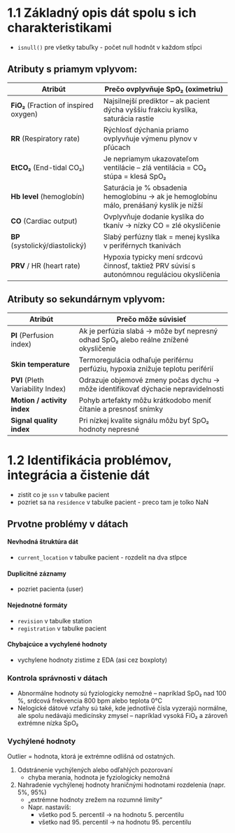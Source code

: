 # 1.1 Základný opis dát spolu s ich charakteristikami
- `isnull()` pre všetky tabuľky - počet null hodnôt v každom stĺpci
## Atributy s priamym vplyvom:
| Atribút                                | Prečo ovplyvňuje SpO₂ (oximetriu)                                                            |
| -------------------------------------- | -------------------------------------------------------------------------------------------- |
| **FiO₂** (Fraction of inspired oxygen) | Najsilnejší prediktor – ak pacient dýcha vyššiu frakciu kyslíka, saturácia rastie            |
| **RR** (Respiratory rate)              | Rýchlosť dýchania priamo ovplyvňuje výmenu plynov v pľúcach                                  |
| **EtCO₂** (End-tidal CO₂)              | Je nepriamym ukazovateľom ventilácie – zlá ventilácia = CO₂ stúpa = klesá SpO₂               |
| **Hb level** (hemoglobín)              | Saturácia je % obsadenia hemoglobínu → ak je hemoglobínu málo, prenášaný kyslík je nižší     |
| **CO** (Cardiac output)                | Ovplyvňuje dodanie kyslíka do tkanív → nízky CO = zlé okysličenie                            |
| **BP** (systolický/diastolický)        | Slabý perfúzny tlak = menej kyslíka v periférnych tkanivách                                  |
| **PRV** / HR (heart rate)              | Hypoxia typicky mení srdcovú činnosť, taktiež PRV súvisí s autonómnou reguláciou okysličenia |

## Atributy so sekundárnym vplyvom:
| Atribút                           | Prečo môže súvisieť                                                                  |
| --------------------------------- | ------------------------------------------------------------------------------------ |
| **PI** (Perfusion index)          | Ak je perfúzia slabá → môže byť nepresný odhad SpO₂ alebo reálne znížené okysličenie |
| **Skin temperature**              | Termoregulácia odhaľuje periférnu perfúziu, hypoxia znižuje teplotu periférií        |
| **PVI** (Pleth Variability Index) | Odrazuje objemové zmeny počas dychu → môže identifikovať dýchacie nepravidelnosti    |
| **Motion / activity index**       | Pohyb artefakty môžu krátkodobo meniť čítanie a presnosť snímky                      |
| **Signal quality index**          | Pri nízkej kvalite signálu môžu byť SpO₂ hodnoty nepresné                            |

# 1.2 Identifikácia problémov, integrácia a čistenie dát

- zistit co je `ssn` v tabulke pacient
- pozriet sa na `residence` v tabulke pacient - preco tam je tolko NaN

## Prvotne problémy v dátach
#### Nevhodná štruktúra dát
- `current_location` v tabulke pacient - rozdelit na dva stlpce

#### Duplicitné záznamy
- pozriet pacienta (user)

#### Nejednotné formáty
- `revision` v tabulke station
- `registration` v tabulke pacient

#### Chybajcúce a vychylené hodnoty
- vychylene hodnoty zistime z EDA (asi cez boxploty)

### Kontrola správnosti v dátach
- Abnormálne hodnoty sú fyziologicky nemožné – napríklad SpO₂ nad 100 %, srdcová frekvencia 800 bpm alebo teplota 0°C
- Nelogické dátové vzťahy sú také, kde jednotlivé čísla vyzerajú normálne, ale spolu nedávajú medicínsky zmysel – napríklad vysoká FiO₂ a zároveň extrémne nízka SpO₂

### Vychýlené hodnoty
Outlier = hodnota, ktorá je extrémne odlišná od ostatných.

1. Odstránenie vychýlených alebo odľahlých pozorovaní 
   - chyba merania, hodnota je fyziologicky nemožná
2. Nahradenie vychýlenej hodnoty hraničnými hodnotami rozdelenia (napr. 5%, 95%)
   - „extrémne hodnoty zrežem na rozumné limity“ 
   - Napr. nastavíš:
     - všetko pod 5. percentil → na hodnotu 5. percentilu 
     - všetko nad 95. percentil → na hodnotu 95. percentilu